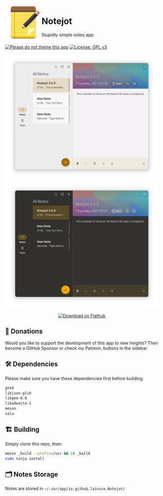 <img align="left" style="vertical-align: middle" width="120" height="120" src="data/icon.png">

# Notejot

Stupidly simple notes app.

###

[![Please do not theme this app](https://stopthemingmy.app/badge.svg)](https://stopthemingmy.app)
[![License: GPL v3](https://img.shields.io/badge/License-GPL%20v3-blue.svg)](http://www.gnu.org/licenses/gpl-3.0)

![Light screenshot](data/shot.png#gh-light-mode-only)
![Dark screenshot](data/shot-dark.png#gh-dark-mode-only)

<p align="center"><a href='https://flathub.org/apps/details/io.github.lainsce.Notejot'><img width='240' alt='Download on Flathub' src='https://flathub.org/assets/badges/flathub-badge-en.png'/></a></p>

## 💝 Donations 

Would you like to support the development of this app to new heights?
Then become a GitHub Sponsor or check my Patreon, buttons in the sidebar.

## 🛠️ Dependencies

Please make sure you have these dependencies first before building.

```bash
gtk4
libjson-glib
libgee-0.8
libadwaita-1
meson
vala
```

## 🏗️ Building

Simply clone this repo, then:

```bash
meson _build --prefix=/usr && cd _build
sudo ninja install
```

## 🗂️ Notes Storage
Notes are stored in `~/.var/app/io.github.lainsce.Notejot/`
